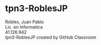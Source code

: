 # tpn3-RoblesJP
Robles, Juan Pablo  
Lic. en Informatica  
41.126.942  
tpn3-RoblesJP created by GitHub Classroom
